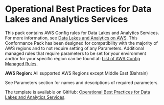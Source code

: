 # Operational Best Practices for Data Lakes and Analytics Services<a name="operational-best-practices-for-Datalakes-and-Analytics-Services"></a>

 This pack contains AWS Config rules for Data Lakes and Analytics Services\. For more information, see [Data Lakes and Analytics on AWS](https://aws.amazon.com/big-data/datalakes-and-analytics/)\. This Conformance Pack has been designed for compatibility with the majority of AWS regions and to not require setting of any Parameters\. Additional managed rules that require parameters to be set for your environment and/or for your specific region can be found at: [List of AWS Config Managed Rules](https://docs.aws.amazon.com/config/latest/developerguide/managed-rules-by-aws-config.html)\. 

**AWS Region:** All supported AWS Regions except Middle East \(Bahrain\)

 See Parameters section for names and descriptions of required parameters\. 

The template is available on GitHub: [Operational Best Practices for Data Lakes and Analytics Services](https://github.com/awslabs/aws-config-rules/blob/master/aws-config-conformance-packs/Operational-Best-Practices-for-Datalakes-and-Analytics-Services.yaml)\.